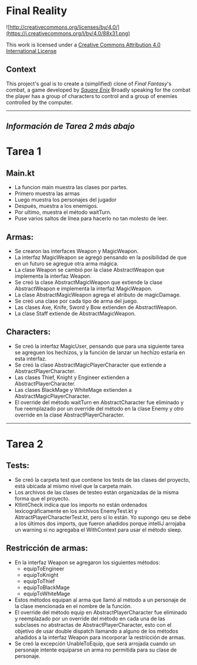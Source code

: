 Final Reality
=============

![http://creativecommons.org/licenses/by/4.0/](https://i.creativecommons.org/l/by/4.0/88x31.png)

This work is licensed under a
[Creative Commons Attribution 4.0 International License](http://creativecommons.org/licenses/by/4.0/)

Context
-------

This project's goal is to create a (simplified) clone of _Final Fantasy_'s combat, a game developed
by [_Square Enix_](https://www.square-enix.com)
Broadly speaking for the combat the player has a group of characters to control and a group of
enemies controlled by the computer.

---

*Información de Tarea 2 más abajo*
-

Tarea 1
===

Main.kt
-
- La funcion main muestra las clases por partes.
- Primero muestra las armas
- Luego muestra los personajes del jugador
- Después, muestra a los enemigos.
- Por ultimo, muestra el método waitTurn.
- Puse varios saltos de línea para hacerlo no tan molesto de leer.

Armas:
-
- Se crearon las interfaces Weapon y MagicWeapon.
- La interfaz MagicWeapon se agregó pensando en la posibilidad de que en un futuro se agregue otra 
arma mágica.
- La clase Weapon se cambió por la clase AbstractWeapon que implementa la interfaz Weapon.
- Se creó la clase AbstractMagicWeapon que extiende la clase AbstractWeapon e implementa la interfaz
MagicWeapon.
- La clase AbstractMagicWeapon agrega el atributo de magicDamage.
- Se creó una clase por cada tipo de arma del juego.
- Las clases Axe, Knife, Sword y Bow extienden de AbstractWeapon.
- La clase Staff extiende de AbstractMagicWeapon.

Characters:
-
- Se creó la interfaz MagicUser, pensando que para una siguiente tarea se agreguen los hechizos, 
y la función de lanzar un hechizo estaría en esta interfaz.
- Se creó la clase AbstractMagicPlayerCharacter que extiende a AbstractPlayerCharacter.
- Las clases Thief, Knight y Engineer extienden a AbstractPlayerCharacter.
- Las clases BlackMage y WhiteMage extienden a AbstractMagicPlayerCharacter.
- El override del método waitTurn en AbstractCharacter fue eliminado y fue reemplazado por un 
override del método en la clase Enemy y otro override en la clase AbstractPlayerCharacter.

---

Tarea 2
===

Tests:
-
- Se creó la carpeta test que contiene los tests de las clases del proyecto, está ubicada al mismo 
nivel que la carpeta main.
- Los archivos de las clases de testeo están organizadas de la misma forma que el proyecto.
- KtlintCheck indica que los imports no están ordenados lexicográficamente en los archivos EnemyTest.kt
y AbtractPlayerCharacterTest.kt, pero sí lo están. Yo supongo qeu se debe a los últimos dos imports, 
que fueron añadidos porque intelliJ arrojaba un warning si no agregaba el WithContext para usar el método sleep.

Restricción de armas:
-
- En la interfaz Weapon se agregaron los siguientes métodos:
  - equipToEngineer
  - equipToKnight
  - equipToThief
  - equipToBlackMage
  - equipToWhiteMage 
- Estos métodos equipan al arma que llamó al método a un personaje de la clase mencionada en el 
nombre de la función.
- El override del método equip en AbstractPlayerCharacter fue eliminado y reemplazado por un override
del método en cada una de las subclases no abstractas de AbstractPlayerCharacter, esto con el objetivo
de usar double dispatch llamando a alguno de los métodos añadidos a la interfaz Weapon para incorporar 
la restricción de armas.
- Se creó la excepción UnableToEquip, que será arrojada cuando un personaje intente equiparse un 
arma no permitida para su clase de personaje.


